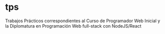 # tps
Trabajos Prácticos correspondientes al Curso de Programador Web Inicial y la Diplomatura en Programación Web full-stack con NodeJS/React
